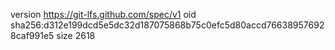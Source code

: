 version https://git-lfs.github.com/spec/v1
oid sha256:d312e199dcd5e5dc32d187075868b75c0efc5d80accd766389576928caf991e5
size 2618
